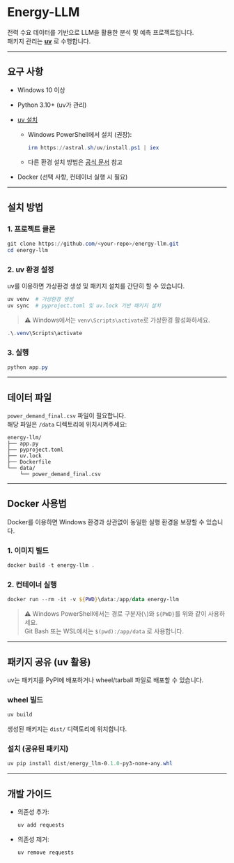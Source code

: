 # Energy-LLM

전력 수요 데이터를 기반으로 LLM을 활용한 분석 및 예측 프로젝트입니다.  
패키지 관리는 **[uv](https://github.com/astral-sh/uv)** 로 수행합니다.  

---

## 요구 사항

- Windows 10 이상  
- Python 3.10+ (uv가 관리)  
- [uv 설치](https://github.com/astral-sh/uv#installation)  
  - Windows PowerShell에서 설치 (권장):
    ```powershell
    irm https://astral.sh/uv/install.ps1 | iex
    ```
  - 다른 환경 설치 방법은 [공식 문서](https://github.com/astral-sh/uv#installation) 참고

- Docker (선택 사항, 컨테이너 실행 시 필요)  

---

## 설치 방법

### 1. 프로젝트 클론
```powershell
git clone https://github.com/<your-repo>/energy-llm.git
cd energy-llm
```

### 2. uv 환경 설정
uv를 이용하면 가상환경 생성 및 패키지 설치를 간단히 할 수 있습니다.

```powershell
uv venv  # 가상환경 생성
uv sync  # pyproject.toml 및 uv.lock 기반 패키지 설치
```

> ⚠️ Windows에서는 `venv\Scripts\activate`로 가상환경 활성화하세요.
```powershell
.\.venv\Scripts\activate
```

### 3. 실행
```powershell
python app.py
```

---

## 데이터 파일

`power_demand_final.csv` 파일이 필요합니다.  
해당 파일은 `/data` 디렉토리에 위치시켜주세요:

```plaintext
energy-llm/
├── app.py
├── pyproject.toml
├── uv.lock
├── Dockerfile
└── data/
    └── power_demand_final.csv
```

---

## Docker 사용법

Docker를 이용하면 Windows 환경과 상관없이 동일한 실행 환경을 보장할 수 있습니다.  

### 1. 이미지 빌드
```powershell
docker build -t energy-llm .
```

### 2. 컨테이너 실행
```powershell
docker run --rm -it -v ${PWD}\data:/app/data energy-llm
```

> ⚠️ Windows PowerShell에서는 경로 구분자(`\`)와 `${PWD}`를 위와 같이 사용하세요.  
> Git Bash 또는 WSL에서는 `$(pwd):/app/data` 로 사용합니다.

---

## 패키지 공유 (uv 활용)

uv는 패키지를 PyPI에 배포하거나 wheel/tarball 파일로 배포할 수 있습니다.  

### wheel 빌드
```powershell
uv build
```

생성된 패키지는 `dist/` 디렉토리에 위치합니다.  

### 설치 (공유된 패키지)
```powershell
uv pip install dist/energy_llm-0.1.0-py3-none-any.whl
```

---

## 개발 가이드

- 의존성 추가:  
  ```powershell
  uv add requests
  ```
- 의존성 제거:  
  ```powershell
  uv remove requests
  ```
